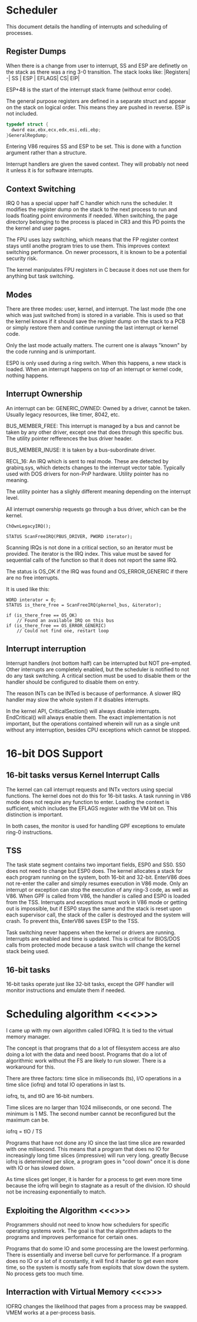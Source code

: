 # Scheduler

This document details the handling of interrupts and scheduling of processes.

## Register Dumps

When there is a change from user to interrupt, SS and ESP are definetly on the stack as there was a ring 3-0 transition. The stack looks like:
|Registers|
-|
SS |
ESP |
EFLAGS|
CS|
EIP|

ESP+48 is the start of the interrupt stack frame (without error code).

The general purpose registers are defined in a separate struct and appear on the stack on logical order. This means they are pushed in reverse. ESP is not included.

```c
typedef struct {
  dword eax,ebx,ecx,edx,esi,edi,ebp;
}GeneralRegdump;
```

Entering V86 requires SS and ESP to be set. This is done with a function argument rather than a structure.

Interrupt handlers are given the saved context. They will probably not need it unless it is for software interrupts.

## Context Switching

IRQ 0 has a special upper half C handler which runs the scheduler. It modifies the register dump on the stack to the next process to run and loads floating point environments if needed. When switching, the page directory belonging to the process is placed in CR3 and this PD points the the kernel and user pages.

The FPU uses lazy switching, which means that the FP register context stays until anothe program tries to use them. This improves context switching performance. On newer processors, it is known to be a potential security risk. 

The kernel manipulates FPU registers in C because it does not use them for anything but task switching.

## Modes

There are three modes: user, kernel, and interrupt. The last mode (the one which was just switched from) is stored in a variable. This is used so that the kernel knows if it should save the register dump on the stack to a PCB or simply restore them and continue running the last interrupt or kernel code.

Only the last mode actually matters. The current one is always "known" by the code running and is unimportant.

ESP0 is only used during a ring switch. When this happens, a new stack is loaded. When an interrupt happens on top of an interrupt or kernel code, nothing happens.

## Interrupt Ownership

An interrupt can be:
GENERIC_OWNED:
Owned by a driver, cannot be taken. Usually legacy resources, like timer, 8042, etc.

BUS_MEMBER_FREE:
This interrupt is managed by a bus and cannot be taken by any other driver, except one that does through this specific bus. The utility pointer refferences the bus driver header.

BUS_MEMBER_INUSE:
It is taken by a bus-subordinate driver. 

RECL_16:
An IRQ which is sent to real mode. These are detected by grabirq.sys, which detects changes to the interrupt vector table. Typically used with DOS drivers for non-PnP hardware. Utility pointer has no meaning.

The utility pointer has a slighly different meaning depending on the interrupt level.

All interrupt ownership requests go through a bus driver, which can be the kernel.

```
ChOwnLegacyIRQ();
```

```
STATUS ScanFreeIRQ(PBUS_DRIVER, PWORD iterator);
```
Scanning IRQs is not done in a critical section, so an iterator must be provided. The iterator is the IRQ index. This value must be saved for sequential calls of the function so that it does not report the same IRQ.

The status is OS_OK if the IRQ was found and OS_ERROR_GENERIC if there are no free interrupts.

It is used like this:

```
WORD interator = 0;
STATUS is_there_free = ScanFreeIRQ(pkernel_bus, &iterator);

if (is_there_free == OS_OK)
    // Found an available IRQ on this bus
if (is_there_free == OS_ERROR_GENERIC)
    // Could not find one, restart loop
```



## Interrupt interruption

Interrupt handlers (not bottom half) can be interrupted but NOT pre-empted. Other interrupts are completely enabled, but the scheduler is notified to not do any task switching. A critical section must be used to disable them or the handler should be configured to disable them on entry.

The reason INTs can be INTed is because of performance. A slower IRQ handler may slow the whole system if it disables interrupts.

In the kernel API, CriticalSection() will always disable interrupts. EndCritical() will always enable them. The exact implementation is not important, but the operations contained wherein will run as a single unit without any interruption, besides CPU exceptions which cannot be stopped.

# 16-bit DOS Support
## 16-bit tasks versus Kernel Interrupt Calls

The kernel can call interrupt requests and INTx vectors using special functions. The kernel does not do this for 16-bit tasks. A task running in V86 mode does not require any function to enter. Loading the context is sufficient, which includes the EFLAGS register with the VM bit on. This distinction is important.

In both cases, the monitor is used for handling GPF exceptions to emulate ring-0 instructions.

## TSS

The task state segment contains two important fields, ESP0 and SS0. SS0 does not need to change but ESP0 does. The kernel allocates a stack for each program running on the system, both 16-bit and 32-bit. EnterV86 does not re-enter the caller and simply resumes execution in V86 mode. Only an interrupt or exception can stop the execution of any ring-3 code, as well as V86. When GPF is called from V86, the handler is called and ESP0 is loaded from the TSS. Interrupts and exceptions must work in V86 mode or getting out is impossible, but if ESP0 stays the same and the stack is reset upon each supervisor call, the stack of the caller is destroyed and the system will crash. To prevent this, EnterV86 saves ESP to the TSS.

Task switching never happens when the kernel or drivers are running. Interrupts are enabled and time is updated. This is critical for BIOS/DOS calls from protected mode because a task switch will change the kernel stack being used.

## 16-bit tasks

16-bit tasks operate just like 32-bit tasks, except the GPF handler will monitor instructions and emulate them if needed.

# Scheduling algorithm <<<<DEPRECTATED>>>>

I came up with my own algorithm called IOFRQ. It is tied to the virtual memory manager.

The concept is that programs that do a lot of filesystem access are also doing a lot with the data and need boost. Programs that do a lot of algorithmic work without the FS are likely to run slower. There is a workaround for this.

There are three factors: time slice in miliseconds (ts), I/O operations in a time slice (iofrq) and total IO operations in last ts.

iofrq, ts, and tIO are 16-bit numbers.

Time slices are no larger than 1024 miliseconds, or one second. The minimum is 1 MS. The second number cannot be reconfigured but the maximum can be.

iofrq = tIO / TS

Programs that have not done any IO since the last time slice are rewarded with one milisecond. This means that a program that does no IO for increasingly long time slices (impressive) will run very long.
greatly
Becuse iofrq is determined per slice, a program goes in "cool down" once it is done with IO or has slowed down.

As time slices get longer, it is harder for a process to get even more time because the iofrq will begin to stagnate as a result of the division. IO should not be increasing exponentially to match.

## Exploiting the Algorithm <<<<DEPRECTATED>>>>

Programmers should not need to know how schedulers for specific operating systems work. The goal is that the algorithm adapts to the programs and improves performance for certain ones.

Programs that do some IO and some processing are the lowest performing. There is essentially and inverse bell curve for performance. If a program does no IO or a lot of it constantly, it will find it harder to get even more time, so the system is mostly safe from exploits that slow down the system. No process gets too much time.

## Interraction with Virtual Memory <<<<DEPRECTATED>>>>

IOFRQ changes the likelihood that pages from a process may be swapped. VMEM works at a per-process basis.
